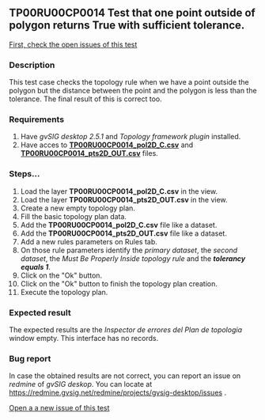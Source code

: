 ## TP00RU00CP0014 Test that one point outside of polygon returns True with sufficient tolerance.

[First, check the open issues of this test](https://redmine.gvsig.net/redmine/projects/gvsig-desktop/issues?utf8=%E2%9C%93&set_filter=1&f%5B%5D=status_id&op%5Bstatus_id%5D=o&f%5B%5D=subject&op%5Bsubject%5D=%7E&v%5Bsubject%5D%5B%5D=TP00RU00CP0014&f%5B%5D=&c%5B%5D=tracker&c%5B%5D=status&c%5B%5D=priority&c%5B%5D=subject&c%5B%5D=assigned_to&c%5B%5D=updated_on&group_by=)

### Description

This test case checks the topology rule when we have a point outside the polygon but the distance between the point and the polygon is less than the tolerance. The final result of this is correct too.

### Requirements

1. Have *gvSIG desktop 2.5.1* and *Topology framework plugin* installed.
2. Have acces to [**TP00RU00CP0014_pol2D_C.csv**](https://github.com/jolicar/TopologyRuleContainsPointPolygon/blob/master/testing/cases/TP00_TopologyRules/RU00_ContainsPoint/CP0014_pts_OUT%20_Tol/TP00RU00CP0014_pol2D_C.csv) and [**TP00RU00CP0014_pts2D_OUT.csv**](https://github.com/jolicar/TopologyRuleContainsPointPolygon/blob/master/testing/cases/TP00_TopologyRules/RU00_ContainsPoint/CP0014_pts_OUT%20_Tol/TP00RU00CP0014_pts2D_OUT.csv) files.

### Steps...

1. Load the layer **TP00RU00CP0014_pol2D_C.csv** in the view.
2. Load the layer **TP00RU00CP0014_pts2D_OUT.csv** in the view.
3. Create a new empty topology plan.
4. Fill the basic topology plan data.
5. Add the **TP00RU00CP0014_pol2D_C.csv** file like a dataset.
6. Add the **TP00RU00CP0014_pts2D_OUT.csv** file like a dataset.
7. Add a new rules parameters on Rules tab.
8. On those rule parameters identify the *primary dataset*, the *second dataset*, the *Must Be Properly Inside topology rule* and the ***tolerancy equals 1***. 
9. Click on the "Ok" button.
10. Click on the "Ok" button to finish the topology plan creation.
11. Execute the topology plan.

### Expected result

The expected results are the *Inspector de errores del Plan de topologia* window empty. This interface has no records.


### Bug report


In case the obtained results are not correct, you can report an issue on *redmine* of *gvSIG deskop*. You can locate at
https://redmine.gvsig.net/redmine/projects/gvsig-desktop/issues .

[Open a a new issue of this test](https://redmine.gvsig.net/redmine/projects/gvsig-desktop/issues/new?issue[subject]=TP00RU00CP0014+Test+that+one+point+outside+of+polygon+returns+True+with+sufficient+tolerance)